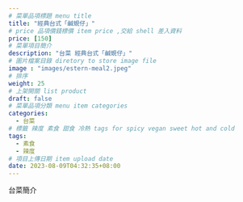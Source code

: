 ```yaml
---
# 菜單品項標題 menu title 
title: "經典台式「鹹蜆仔」"
# price 品項價錢標價 item price ,交給 shell 差入資料
price: [150] 
# 菜單項目簡介 
description: "台菜 經典台式「鹹蜆仔」"
# 圖片檔案目錄 diretory to store image file
image : "images/estern-meal2.jpeg"
# 排序
weight: 25 
# 上架開關 list product 
draft: false
# 菜單品項分類 menu item categories 
categories:
  - 台菜
# 標籤 辣度 素食 甜食 冷熱 tags for spicy vegan sweet hot and cold 
tags:
  - 素食
  - 辣度
# 項目上傳日期 item upload date 
date: 2023-08-09T04:32:35+08:00
---
```


台菜簡介
